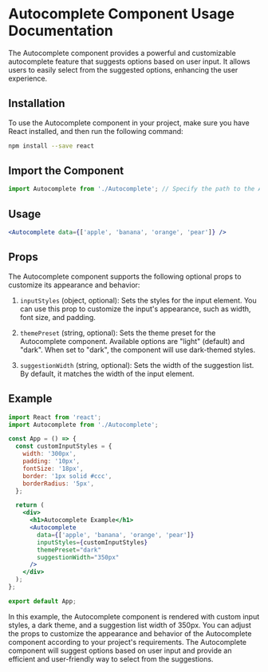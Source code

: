 # Autocomplete Component Usage Documentation

The Autocomplete component provides a powerful and customizable autocomplete feature that suggests options based on user input. It allows users to easily select from the suggested options, enhancing the user experience.

## Installation

To use the Autocomplete component in your project, make sure you have React installed, and then run the following command:

```bash
npm install --save react
```

## Import the Component

```jsx
import Autocomplete from './Autocomplete'; // Specify the path to the Autocomplete.js file
```

## Usage

```jsx
<Autocomplete data={['apple', 'banana', 'orange', 'pear']} />
```

## Props

The Autocomplete component supports the following optional props to customize its appearance and behavior:

1. `inputStyles` (object, optional): Sets the styles for the input element. You can use this prop to customize the input's appearance, such as width, font size, and padding.

2. `themePreset` (string, optional): Sets the theme preset for the Autocomplete component. Available options are "light" (default) and "dark". When set to "dark", the component will use dark-themed styles.

3. `suggestionWidth` (string, optional): Sets the width of the suggestion list. By default, it matches the width of the input element.

## Example

```jsx
import React from 'react';
import Autocomplete from './Autocomplete';

const App = () => {
  const customInputStyles = {
    width: '300px',
    padding: '10px',
    fontSize: '18px',
    border: '1px solid #ccc',
    borderRadius: '5px',
  };

  return (
    <div>
      <h1>Autocomplete Example</h1>
      <Autocomplete
        data={['apple', 'banana', 'orange', 'pear']}
        inputStyles={customInputStyles}
        themePreset="dark"
        suggestionWidth="350px"
      />
    </div>
  );
};

export default App;
```

In this example, the Autocomplete component is rendered with custom input styles, a dark theme, and a suggestion list width of 350px. You can adjust the props to customize the appearance and behavior of the Autocomplete component according to your project's requirements. The Autocomplete component will suggest options based on user input and provide an efficient and user-friendly way to select from the suggestions.